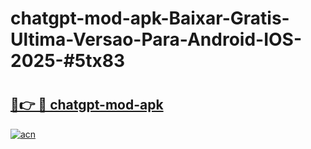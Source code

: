 # chatgpt-mod-apk-Baixar-Gratis-Ultima-Versao-Para-Android-IOS-2025-#5tx83

# <h2><a href="https://ainizakaria.my?title=chatgpt-mod-apk&ref=24M">🔗👉 🔴 chatgpt-mod-apk</a></h2>

[![acn](https://github.com/user-attachments/assets/0f9c940e-d8b0-45ae-aac7-cd30a18b3e1c)](https://ainizakaria.my?title=chatgpt-mod-apk&ref=24M)

